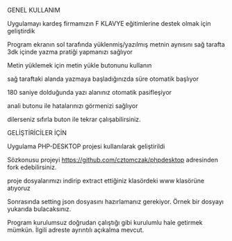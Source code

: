 GENEL KULLANIM


Uygulamayı kardeş firmamızın F KLAVYE eğitimlerine destek olmak için geliştirdik 


Program ekranın sol tarafında yüklenmiş/yazılmış metnin aynısını sağ tarafta 3dk içinde yazma pratiği yapmanızı sağlıyor


Metin yüklemek için metin yükle butonunu kullanın


sağ taraftaki alanda yazmaya başladığınızda süre otomatik başlıyor


180 saniye dolduğunda yazı alanınız otomatik pasifleşiyor


anali butonu ile hatalarınızı görmenizi sağlıyor


dilerseniz sıfırla buton ile tekrar çalışabilirsiniz.



GELİŞTİRİCİLER İÇİN


Uygulama PHP-DESKTOP projesi kullanılarak geliştirildi


Sözkonusu projeyi https://github.com/cztomczak/phpdesktop adresinden fork edebilirsiniz.

proje dosyalarımızı indirip extract ettiğiniz klasördeki www klasörüne atıyoruz

Sonrasında setting json dosyasını hazırlamanız gerekiyor. Örnek bir dosyayı yukarıda bulacaksınız.

Program kurulumsuz doğrudan çalıştığı gibi kurulumlu hale getirmek mümkün. İlgili adreste ayrıntılı açıkalma mevcut.

